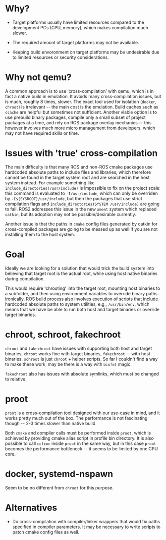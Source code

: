Why?
====

- Target platforms usually have limited resources compared to the development
  PCs (CPU, memory), which makes compilation much slower.

- The required amount of target platforms may not be available.

- Keeping build envoronment on target platforms may be undesirable due to
  limited resources or security considerations.


Why not qemu?
=============

A common approach is to use 'cross-compilation' with qemu, which is in fact a
native build in emulation. It avoids many cross-compilation issues, but is
much, roughly 8 times, slower. The exact tool used for isolation (`docker`,
`chroot`) is irrelevant -- the main cost is the emulation. Build caches such as
`ccache` are helpful but sometimes not sufficient. Another viable option is to
use prebuild binary packages, compile only a small subset of project packages
at a time, and rely on ROS package overlay mechanics -- this however involves
much more micro management from developers, which may not have required skills
or time.


Issues with 'true' cross-compilation
====================================

The main difficulty is that many ROS and non-ROS cmake packages use hardcoded
absolute paths to include files and libraries, which therefore cannot be found
in the target system root and are searched in the host system instead. For
example something like `include_directories(/usr/include)` is impossible to fix
on the project scale: this command is evaluated to `-I/usr/include`, which can
only be overriden by `-I${SYSROOT}/usr/include`, but then the packages that use
strict compilation flags and `include_directories(SYSTEM /usr/include)` are
going to fail. ROS2 addresses this issue in the new `ament` system which
replaced `catkin`, but its adoption may not be possible/desirable currently.

Another issue is that the paths in `cmake` config files generated by catkin for
cross-compiled packages are going to be messed up as well if you are not
installing them to the host system.


Goal
====

Ideally we are looking for a solution that would trick the build system into
believing that target root is the actual root, while using host native binaries
during compilation.

This would require 'chrooting' into the target root, mounting host binaries to
a subfolder, and then using environment variables to override binary paths.
Ironically, ROS build process also involves execution of scripts that include
hardcoded absolute paths to system utilities, e.g., `/usr/bin/env`, which means
that we have be able to run both host and target binaries or override target
binaries.


chroot, schroot, fakechroot
===========================

`chroot` and `fakechroot` have issues with supporting both host and target
binaries, `chroot` works fine with target binaries, `fakechroot` -- with host
binaries. `schroot` is just `chroot` + helper scripts. So far I couldn't find a
way to make these work, may be there is a way with `binfmt` magic.

`fakechroot` also has issues with absolute symlinks, which must be changed to
relative.


proot
=====

`proot` is a cross-compilation tool designed with our use-case in mind, and it
works pretty much out of the box. The performance is not fascinating though --
2-3 times slower than native build.

Both `cmake` and compiler calls must be performed inside `proot`, which is
achieved by providing cmake alias script in profile bin directory. It is also
possible to call `colcon` inside `proot` in the same way, but in this case
`proot` becomes the performance bottleneck -- it seems to be limited by one CPU
core.


docker, systemd-nspawn
======================

Seem to be no different from `chroot` for this purpose.


Alternatives
============

- Do cross-compilation with compiler/linker wrappers that would fix paths
  specified in compiler parameters. It may be necessary to write scripts to
  patch cmake config files as well.
